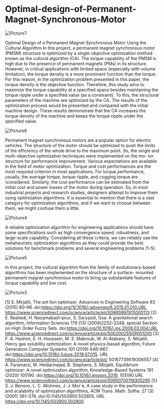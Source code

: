 # Optimal-design-of-Permanent-Magnet-Synchronous-Motor

![Picture7](https://github.com/toohidsharifi/Optimal-design-of-Permanent-Magnet-Synchronous-Motor/assets/126771405/1896cedc-4d43-4f3a-9886-f5b59e4cdff6)

Optimal Design of a Permanent Magnet Synchronous Motor Using the Cultural Algorithm
In this project, a permanent magnet synchronous motor (PMSM) structure is optimized by a single-objective optimization method known as the cultural algorithm (CA). The torque capability of the PMSM is high due to the presence of permanent magnets (PMs) in its structure. However, in critical applications with limited space (especially with volume limitation), the torque density is a more prominent function than the torque. For this reason, in the optimization problem presented in this paper, the torque density is the objective function. Therefore, this study aims to maximize the torque capability at a specified space besides maintaining the torque ripple under a specified value (as a constraint). To this, the structural parameters of the machine are optimized by the CA. The results of the optimization process would be presented and compared with the initial machine design. These results demonstrate that the CA increases the torque density of the machine and keeps the torque ripple under the specified value.

![Picture6](https://github.com/toohidsharifi/Optimal-design-of-Permanent-Magnet-Synchronous-Motor/assets/126771405/397216cb-f808-43f3-bac1-fe6ed49f983e)

Permanent magnet synchronous motors are a popular option for electric vehicles. The structure of the motor should be optimized to push the limits
of the efficiency of the whole drive to the maximum point. So, the single and multi-objective optimization techniques were implemented on the mo-
tor structure for performance improvement. Various expectations are available in the field of motor optimization. Torque and cost performances 
are the most required criterion in most applications. For torque performance, usually, the average torque, torque ripple, and cogging torque are 
\considered. Similarly, the cost performance can be estimated from the initial cost and power losses of the motor during operation. So, in most 
industrial projects and research studies, designers attempt to improve them using optimization algorithms. It is essential to mention that there
is a vast category for optimization algorithms, and if we want to choose between them, we might confuse them a little.

![Picture4](https://github.com/toohidsharifi/Optimal-design-of-Permanent-Magnet-Synchronous-Motor/assets/126771405/b59c903f-d218-48c7-bdc5-05af051cbee8)

A reliable optimization algorithm for engineering applications should have some specifications such as high convergence speed, robustness, and 
large-scale capability. Considering all these criteria, we can reliably use the metaheuristic optimization algorithms as they could provide the
best solutions for benchmark problems and several engineering problems [1-5]. 

![Picture5](https://github.com/toohidsharifi/Optimal-design-of-Permanent-Magnet-Synchronous-Motor/assets/126771405/61fb2507-7c68-4f9a-97bf-a099be721a9a)

In this project, the cultural algorithm from the family of evolutionary-based algorithms has been implemented on the structure of a surface-
mounted permanent magnet synchronous motor to bring up substantiate features of torque capability and low cost.

![Picture3](https://github.com/toohidsharifi/Optimal-design-of-Permanent-Magnet-Synchronous-Motor/assets/126771405/322eeb9f-790b-4f95-81e0-aee235f63bcc)

[1] S. Mirjalili, The ant lion optimizer, Advances in Engineering Software 83 (2015) 80–98. doi:https://doi.org/10.1016/j.advengsoft.2015.01.010.URL https://www.sciencedirect.com/science/article/pii/S0965997815000113
[2] E. Rashedi, H. Nezamabadi-pour, S. Saryazdi, Gsa: A gravitational search algorithm, Information Sciences 179 (13) (2009)2232–2248, special Section on High Order Fuzzy Sets. doi:https://doi.org/10.1016/j.ins.2009.03.004.URL https://www.sciencedirect.com/science/article/pii/S0020025509001200
[3] F. A. Hashim, E. H. Houssein, M. S. Mabrouk, W. Al-Atabany, S. Mirjalili, Henry gas solubility optimization: A novel physics-based algorithm, Future Generation Computer Systems 101 (2019) 646–667. doi:https://doi.org/10.1016/j.future.2019.07.015. URL https://www.sciencedirect.com/science/article/pii/ S0167739X19306557
[4] A. Faramarzi, M. Heidarinejad, B. Stephens, S. Mirjalili, Equilibrium optimizer: A novel optimization algorithm, Knowledge-Based Systems 191 (2020) 105190. doi:https://doi.org/10.1016/j.knosys.2019. 105190.URL https://www.sciencedirect.com/science/article/pii/S0950705119305295
[5] S. J. Benson, L. C. McInnes, J. J. Mor´e, A case study in the performance and scalability of optimization algorithms, ACM Trans. Math. Softw. 27 (3) (2001) 361–376. doi:10.1145/502800.502805. URL https://doi.org/10.1145/502800.502805
